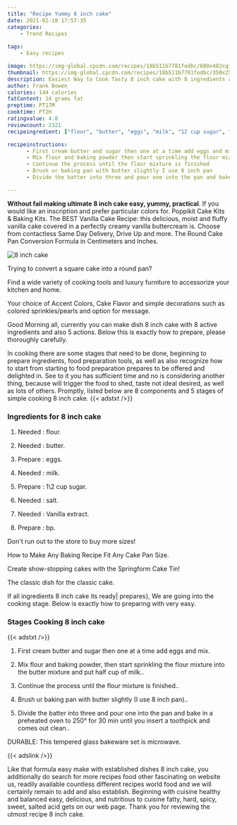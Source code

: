 ```yaml
---
title: "Recipe Yummy 8 inch cake"
date: 2021-02-10 17:57:35
categories:
    - Trend Recipes
    
tags:
    - Easy recipes

image: https://img-global.cpcdn.com/recipes/18b511b7781fedbc/680x482cq70/8-inch-cake-recipe-main-photo.jpg
thumbnail: https://img-global.cpcdn.com/recipes/18b511b7781fedbc/350x250cq70/8-inch-cake-recipe-main-photo.jpg
description: Easiest Way to Cook Tasty 8 inch cake with 8 ingredients and 5 stages of easy cooking.
author: Frank Bowen
calories: 144 calories
fatContent: 14 grams fat
preptime: PT17M
cooktime: PT2H
ratingvalue: 4.8
reviewcount: 2321
recipeingredient: ["flour", "butter", "eggs", "milk", "12 cup sugar", "salt", "Vanilla extract", "bp"]

recipeinstructions: 
      - First cream butter and sugar then one at a time add eggs and mix 
      - Mix flour and baking powder then start sprinkling the flour mixture into the butter mixture and put half cup of milk 
      - Continue the process until the flour mixture is finished 
      - Brush ur baking pan with butter slightly I use 8 inch pan 
      - Divide the batter into three and pour one into the pan and bake in a preheated oven to 250 for 30 min until you insert a toothpick and comes out clean

---
```




**Without fail making ultimate 8 inch cake easy, yummy, practical**. If you would like an inscription and prefer particular colors for. Poppikit Cake Kits &amp; Baking Kits. The BEST Vanilla Cake Recipe: this delicious, moist and fluffy vanilla cake covered in a perfectly creamy vanilla buttercream is. Choose from contactless Same Day Delivery, Drive Up and more. The Round Cake Pan Conversion Formula in Centimeters and Inches.


![8 inch cake](https://img-global.cpcdn.com/recipes/18b511b7781fedbc/680x482cq70/8-inch-cake-recipe-main-photo.jpg "8 inch cake")



Trying to convert a square cake into a round pan?

Find a wide variety of cooking tools and luxury furniture to accessorize your kitchen and home.

Your choice of Accent Colors, Cake Flavor and simple decorations such as colored sprinkles/pearls and option for message.


Good Morning all, currently you can make dish 8 inch cake with 8 active ingredients and also 5 actions. Below this is exactly how to prepare, please thoroughly carefully.

In cooking there are some stages that need to be done, beginning to prepare ingredients, food preparation tools, as well as also recognize how to start from starting to food preparation prepares to be offered and delighted in. See to it you has sufficient time and no is considering another thing, because will trigger the food to shed, taste not ideal desired, as well as lots of others. Promptly, listed below are 8 components and 5 stages of simple cooking 8 inch cake.
{{< adstxt />}}

### Ingredients for 8 inch cake


1. Needed  : flour.

1. Needed  : butter.

1. Prepare  : eggs.

1. Needed  : milk.

1. Prepare  : 1\2 cup sugar.

1. Needed  : salt.

1. Needed  : Vanilla extract.

1. Prepare  : bp.


Don&#39;t run out to the store to buy more sizes!

How to Make Any Baking Recipe Fit Any Cake Pan Size.

Create show-stopping cakes with the Springform Cake Tin!

The classic dish for the classic cake.


If all ingredients 8 inch cake its ready| prepares}, We are going into the cooking stage. Below is exactly how to preparing with very easy.

### Stages Cooking 8 inch cake

{{< adstxt />}}


1. First cream butter and sugar then one at a time add eggs and mix.



1. Mix flour and baking powder, then start sprinkling the flour mixture into the butter mixture and put half cup of milk..



1. Continue the process until the flour mixture is finished..



1. Brush ur baking pan with butter slightly (I use 8 inch pan)..



1. Divide the batter into three and pour one into the pan and bake in a preheated oven to 250° for 30 min until you insert a toothpick and comes out clean..




DURABLE: This tempered glass bakeware set is microwave.


{{< adslink />}}

Like that formula easy make with established dishes 8 inch cake, you additionally do search for more recipes food other fascinating on website us, readily available countless different recipes world food and we will certainly remain to add and also establish. Beginning with cuisine healthy and balanced easy, delicious, and nutritious to cuisine fatty, hard, spicy, sweet, salted acid gets on our web page. Thank you for reviewing the utmost recipe 8 inch cake.
